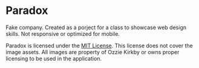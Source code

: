 # Paradox
Fake company. Created as a porject for a class to showcase web design skills. Not responsive or optimized for mobile.

Paradox is licensed under the [MIT License](https://github.com/kirkbyo/Paradox/blob/master/LICENSE.md). This license does not cover the image assets. All images are property of Ozzie Kirkby or owns proper licensing to be used in the application.
